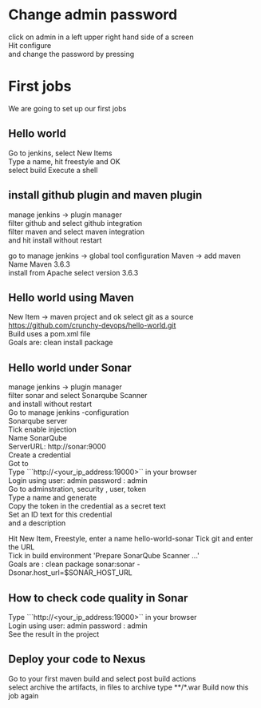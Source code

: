 # Change admin password 
click on admin in a left upper right hand side of a screen  
Hit configure  
and change the password by pressing    

# First jobs
We are going to set up our first jobs    

## Hello world 
Go to jenkins, select New Items  
Type a name, hit freestyle and OK    
select build Execute a shell  

## install github plugin and maven plugin   
manage jenkins -> plugin manager       
filter github and select github integration  
filter maven and select maven integration     
and hit install without restart  

go to manage jenkins -> global tool configuration 
Maven -> add maven    
Name Maven 3.6.3  
install from Apache select version 3.6.3  

## Hello world using Maven 
New Item -> maven project and ok 
select git as a source 
https://github.com/crunchy-devops/hello-world.git  
Build uses a pom.xml file   
Goals are: clean install package  

## Hello world under Sonar 
manage jenkins -> plugin manager       
filter sonar and select Sonarqube Scanner  
and install without restart  
Go to manage jenkins -configuration   
Sonarqube server   
Tick enable injection  
Name SonarQube  
ServerURL:  http://sonar:9000  
Create a credential   
Got to  
Type ```http://<your_ip_address:19000>`` in your browser    
Login using user: admin  password : admin  
Go to adminstration, security , user, token  
Type a name and generate    
Copy the token in the credential as a secret text   
Set an ID text for this credential  
and a description  
 
Hit New Item, Freestyle, enter a name hello-world-sonar
Tick git and enter the URL   
Tick in build environment 'Prepare SonarQube Scanner ...'  
Goals are : clean package sonar:sonar -Dsonar.host_url=$SONAR_HOST_URL  

## How to check code quality in Sonar
Type ```http://<your_ip_address:19000>`` in your browser  
Login using user: admin  password : admin  
See the result in the project  
 
## Deploy your code to Nexus
Go to your first maven build and select post build actions  
select archive the artifacts, in files to archive type **/*.war
Build now this job again 

